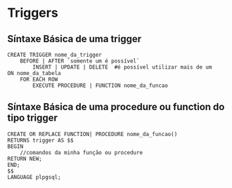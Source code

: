 # Triggers

## Síntaxe Básica de uma trigger

    CREATE TRIGGER nome_da_trigger
        BEFORE | AFTER `somente um é possível`
            INSERT | UPDATE | DELETE  #é possível utilizar mais de um
    ON nome_da_tabela
        FOR EACH ROW
            EXECUTE PROCEDURE | FUNCTION nome_da_funcao

## Síntaxe Básica de uma procedure ou function do tipo trigger

    CREATE OR REPLACE FUNCTION| PROCEDURE nome_da_funcao()
    RETURNS trigger AS $$
    BEGIN
        //comandos da minha função ou procedure
    RETURN NEW;
    END;
    $$
    LANGUAGE plpgsql;